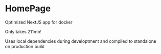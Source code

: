 # HomePage
Optimized NextJS app for docker

Only takes 211mb!

Uses local dependencies during developtment and compiled to standalone on production build